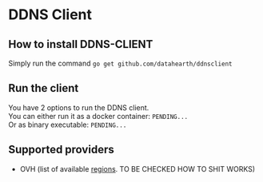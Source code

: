 # DDNS Client

## How to install DDNS-CLIENT

Simply run the command `go get github.com/datahearth/ddnsclient`

## Run the client

You have 2 options to run the DDNS client.  
You can either run it as a docker container:
`PENDING...`  
Or as binary executable:
`PENDING...`

## Supported providers

- OVH (list of available [regions](https://github.com/ovh/php-ovh/#supported-apis). TO BE CHECKED HOW TO SHIT WORKS) 
